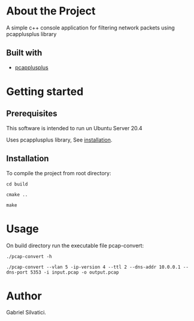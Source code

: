 # About the Project
A simple c++ console application for filtering network packets using pcapplusplus library
## Built with
- [pcapplusplus](https://pcapplusplus.github.io/docs/) 
# Getting started
## Prerequisites
This software is intended to run un Ubuntu Server 20.4  
    
Uses pcapplusplus library, See [installation](https://pcapplusplus.github.io/docs/install). 

## Installation

To compile the project from root directory:
```
cd build

cmake ..

make
```

# Usage
On build directory run the executable file pcap-convert:

```
./pcap-convert -h

./pcap-convert --vlan 5 -ip-version 4 --ttl 2 --dns-addr 10.0.0.1 --dns-port 5353 -i input.pcap -o output.pcap
```


# Author

Gabriel Silvatici.